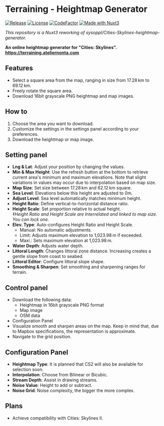 # Terraining - Heightmap Generator

[![Release](https://img.shields.io/github/v/release/nonta1234/terraining-heightmap-generator)](https://github.com/nonta1234/terraining-heightmap-generator/releases)
[![License](https://img.shields.io/github/license/nonta1234/terraining-heightmap-generator)](./LICENSE)
[![CodeFactor](https://www.codefactor.io/repository/github/nonta1234/terraining-heightmap-generator/badge)](https://www.codefactor.io/repository/github/nonta1234/terraining-heightmap-generator)
[![Made with Nuxt3](https://img.shields.io/badge/Nuxt_3-%2318181B?logo=nuxt.js)](https://nuxt.com)

*This repository is a Nuxt3 reworking of sysoppl/Cities-Skylines-heightmap-generator.*

**An online heightmap generator for "Cities: Skylines".**  
**https://terraining.ateliernonta.com**

## Features

- Select a square area from the map, ranging in size from 17.28&ThinSpace;km to 69.12&ThinSpace;km.
- Freely rotate the square area.
- Download 16bit grayscale PNG heightmap and map images.

## How to

1. Choose the area you want to download.
1. Customize the settings in the settings panel according to your preferences.
1. Download the heightmap or map image.

## Setting panel

- **Lng & Lat**: Adjust your position by changing the values.
- **Min & Max Height**: Use the refresh button at the bottom to retrieve current area's minimum and maximum elevations. Note that slight variations in values may occur due to interpolation based on map size.
- **Map Size**: Set size between 17.28&ThinSpace;km and 62.12&ThinSpace;km square.
- **Sea Level**: Elevations below this height are adjusted to 0m.
- **Adjust Level**: Sea level automatically matches minimum height.
- **Height Ratio**: Define vertical-to-horizontal distance ratio.
- **Height Scale**: Set proportion relative to actual height.  
*‡Height Ratio and Height Scale are Interrelated and linked to map size. You can lock one.*
- **Elev. Type**: Auto-configures Height Ratio and Height Scale.
  * Manual: No automatic adjustments.
  * Limit: Adjusts maximum elevation to 1,023.98&ThinSpace;m if exceeded.
  * Maxi.: Sets maximum elevation at 1,023.98&ThinSpace;m.
- **Water Depth**: Adjusts water depth.
- **Littoral Length**: Changes littoral zone distance. Increasing creates a gentle slope from coast to seabed.
- **Littoral Editor**: Configure littoral slope shape.
- **Smoothing & Sharpen**: Set smoothing and sharpening ranges for terrain.

## Control panel

- Download the following data:
  * Heightmap in 16bit grayscale PNG format
  * Map image
  * OSM data
- Configuration Panel
- Visualize smooth and sharpen areas on the map. Keep in mind that, due to Mapbox specifications, the representation is approximate.
- Navigate to the grid position.

## Configuration Panel

- **Heightmap Type**: It is planned that CS2 will also be available for selection soon.
- **Interpolation**: Choose from Bilinear or Bicubic.
- **Stream Depth**: Assist in drawing streams.
- **Noise Value**: Height to add or subtract.
- **Noise Grid**: Noise complexity, the bigger the more complex.

## Plans

- Achieve compatibility with Cities: Skylines II.
